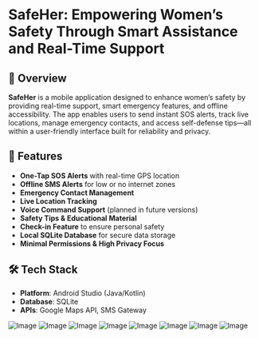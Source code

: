 # SafeHer: Empowering Women’s Safety Through Smart Assistance and Real-Time Support

## 📱 Overview
**SafeHer** is a mobile application designed to enhance women’s safety by providing real-time support, smart emergency features, and offline accessibility. The app enables users to send instant SOS alerts, track live locations, manage emergency contacts, and access self-defense tips—all within a user-friendly interface built for reliability and privacy.

## 🚀 Features

- **One-Tap SOS Alerts** with real-time GPS location
- **Offline SMS Alerts** for low or no internet zones
- **Emergency Contact Management**
- **Live Location Tracking**
- **Voice Command Support** (planned in future versions)
- **Safety Tips & Educational Material**
- **Check-in Feature** to ensure personal safety
- **Local SQLite Database** for secure data storage
- **Minimal Permissions & High Privacy Focus**

## 🛠️ Tech Stack

- **Platform**: Android Studio (Java/Kotlin)
- **Database**: SQLite 
- **APIs**: Google Maps API, SMS Gateway

![Image](https://github.com/user-attachments/assets/1eb8feb1-283a-4017-a587-4790a8b190e6)
![Image](https://github.com/user-attachments/assets/c2f28420-8293-4073-afb3-8c5b34a312e4)
![Image](https://github.com/user-attachments/assets/d2ce3704-2cf1-40c2-911b-09127fdf8141)
![Image](https://github.com/user-attachments/assets/3f69f59d-9085-4561-b1cb-608d4782f5a1)
![Image](https://github.com/user-attachments/assets/916541ad-cee7-40e2-814e-d14efacd8be2)
![Image](https://github.com/user-attachments/assets/1b710797-74f7-4362-871e-2ecb6208063f)
![Image](https://github.com/user-attachments/assets/391a3932-38a7-4d37-a3b8-20429f16a574)
![Image](https://github.com/user-attachments/assets/8e47f3b4-b2f9-4914-b6d7-81215dd8455b)

